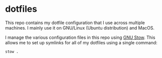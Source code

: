 # dotfiles

This repo contains my dotfile configuration that I use across multiple machines. I mainly use it on GNU/Linux (Ubuntu distribution) and MacOS.

I manage the various configuration files in this repo using [GNU Stow](https://www.gnu.org/software/stow/). This allows me to set up symlinks for all of my dotfiles using a single command:
```bash
stow .
```
